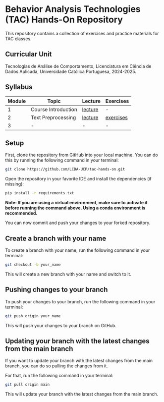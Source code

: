 # Behavior Analysis Technologies (TAC) Hands-On Repository

This repository contains a collection of exercises and practice materials for TAC classes.

## Curricular Unit
Tecnologias de Análise de Comportamento, Licenciatura em Ciência de Dados Aplicada, Universidade Católica Portuguesa, 2024-2025.

## Syllabus

| **Module** | **Topic**           | **Lecture**                           | **Exercises**                     |
| -- |---------------------|---------------------------------------|-----------------------------------|
| 1 | Course Introduction | [lecture](lectures/TAC-Session01.pdf) | -                                 |
| 2 | Text Preprocessing  | [lecture](lectures/TAC-Session02.pdf) | [exercises](exercises/session02/) |
| 3 | -                   | -                                     | -                                 |

## Setup

First, clone the repository from GitHub into your local machine. You can do this by running the following command in your terminal:

```bash
git clone https://github.com/LCDA-UCP/tac-hands-on.git
```

Open the repository in your favorite IDE and install the dependencies (if missing):
```bash
pip install -r requirements.txt
```

**Note: If you are using a virtual environment, make sure to activate it before running the command above. Using a conda environment is recommended.**

You can now commit and push your changes to your forked repository.

## Create a branch with your name

To create a branch with your name, run the following command in your terminal:

```bash
git checkout -b your_name
```

This will create a new branch with your name and switch to it.

## Pushing changes to your branch

To push your changes to your branch, run the following command in your terminal:

```bash
git push origin your_name
```

This will push your changes to your branch on GitHub.

## Updating your branch with the latest changes from the main branch

If you want to update your branch with the latest changes from the main branch, you can do so pulling the changes from it.

For that, run the following command in your terminal:

```bash
git pull origin main
```

This will update your branch with the latest changes from the main branch.
